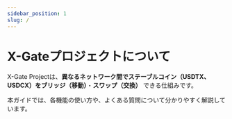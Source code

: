 ```yaml
---
sidebar_position: 1
slug: /
---
```


# X-Gateプロジェクトについて

X-Gate Projectは、**異なるネットワーク間でステーブルコイン（USDTX、USDCX）をブリッジ（移動）**・**スワップ（交換）** できる仕組みです。

本ガイドでは、各機能の使い方や、よくある質問について分かりやすく解説しています。